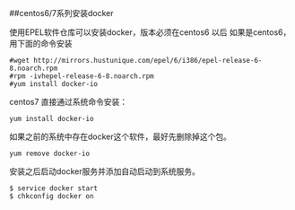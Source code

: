 ##centos6/7系列安装docker

使用EPEL软件仓库可以安装docker，版本必须在centos6 以后
如果是centos6，用下面的命令安装
```
#wget http://mirrors.hustunique.com/epel/6/i386/epel-release-6-8.noarch.rpm
#rpm -ivhepel-release-6-8.noarch.rpm
#yum install docker-io
```

centos7 直接通过系统命令安装：
```
yum install docker-io
```
如果之前的系统中存在docker这个软件，最好先删除掉这个包。
```
yum remove docker-io
```

安装之后启动docker服务并添加自动启动到系统服务。
```
$ service docker start
$ chkconfig docker on
```
